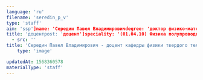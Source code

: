```yaml
---
language: 'ru'
filename: 'seredin_p_v'
type: 'staff'
aim: 'ssp']name: 'Середин Павел Владимировичdegree: 'доктор физико-математических наук'
title: 'доцентpost: 'доцент']speciality: '(01.04.10) Физика полупроводниковcontacts: []avatar:
  - src: ''
title: 'Середин Павел Владимирович - доцент кафедры физики твердого тела и наноструктур'
    type: 'image'

updatedAt: 1568360578
materialType: 'staff'
---
```


